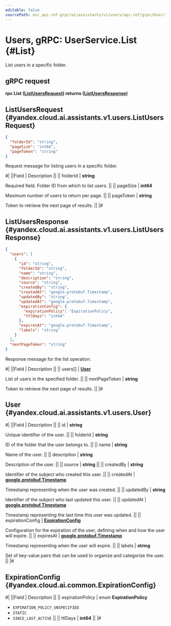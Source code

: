 ```yaml
---
editable: false
sourcePath: en/_api-ref-grpc/ai/assistants/v1/users/api-ref/grpc/User/list.md
---
```


# Users, gRPC: UserService.List {#List}

List users in a specific folder.

## gRPC request

**rpc List ([ListUsersRequest](#yandex.cloud.ai.assistants.v1.users.ListUsersRequest)) returns ([ListUsersResponse](#yandex.cloud.ai.assistants.v1.users.ListUsersResponse))**

## ListUsersRequest {#yandex.cloud.ai.assistants.v1.users.ListUsersRequest}

```json
{
  "folderId": "string",
  "pageSize": "int64",
  "pageToken": "string"
}
```

Request message for listing users in a specific folder.

#|
||Field | Description ||
|| folderId | **string**

Required field. Folder ID from which to list users. ||
|| pageSize | **int64**

Maximum number of users to return per page. ||
|| pageToken | **string**

Token to retrieve the next page of results. ||
|#

## ListUsersResponse {#yandex.cloud.ai.assistants.v1.users.ListUsersResponse}

```json
{
  "users": [
    {
      "id": "string",
      "folderId": "string",
      "name": "string",
      "description": "string",
      "source": "string",
      "createdBy": "string",
      "createdAt": "google.protobuf.Timestamp",
      "updatedBy": "string",
      "updatedAt": "google.protobuf.Timestamp",
      "expirationConfig": {
        "expirationPolicy": "ExpirationPolicy",
        "ttlDays": "int64"
      },
      "expiresAt": "google.protobuf.Timestamp",
      "labels": "string"
    }
  ],
  "nextPageToken": "string"
}
```

Response message for the list operation.

#|
||Field | Description ||
|| users[] | **[User](#yandex.cloud.ai.assistants.v1.users.User)**

List of users in the specified folder. ||
|| nextPageToken | **string**

Token to retrieve the next page of results. ||
|#

## User {#yandex.cloud.ai.assistants.v1.users.User}

#|
||Field | Description ||
|| id | **string**

Unique identifier of the user. ||
|| folderId | **string**

ID of the folder that the user belongs to. ||
|| name | **string**

Name of the user. ||
|| description | **string**

Description of the user. ||
|| source | **string** ||
|| createdBy | **string**

Identifier of the subject who created this user. ||
|| createdAt | **[google.protobuf.Timestamp](https://developers.google.com/protocol-buffers/docs/reference/google.protobuf#timestamp)**

Timestamp representing when the user was created. ||
|| updatedBy | **string**

Identifier of the subject who last updated this user. ||
|| updatedAt | **[google.protobuf.Timestamp](https://developers.google.com/protocol-buffers/docs/reference/google.protobuf#timestamp)**

Timestamp representing the last time this user was updated. ||
|| expirationConfig | **[ExpirationConfig](#yandex.cloud.ai.common.ExpirationConfig)**

Configuration for the expiration of the user, defining when and how the user will expire. ||
|| expiresAt | **[google.protobuf.Timestamp](https://developers.google.com/protocol-buffers/docs/reference/google.protobuf#timestamp)**

Timestamp representing when the user will expire. ||
|| labels | **string**

Set of key-value pairs that can be used to organize and categorize the user. ||
|#

## ExpirationConfig {#yandex.cloud.ai.common.ExpirationConfig}

#|
||Field | Description ||
|| expirationPolicy | enum **ExpirationPolicy**

- `EXPIRATION_POLICY_UNSPECIFIED`
- `STATIC`
- `SINCE_LAST_ACTIVE` ||
|| ttlDays | **int64** ||
|#